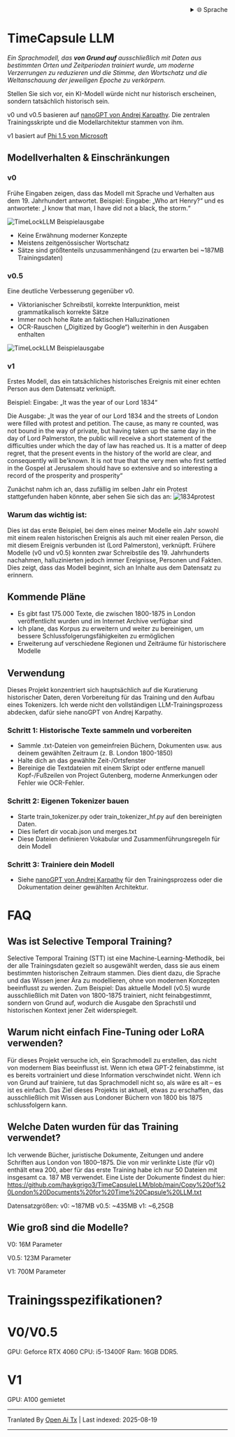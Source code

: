 
<div align="right">
  <details>
    <summary >🌐 Sprache</summary>
    <div>
      <div align="center">
        <a href="https://openaitx.github.io/view.html?user=haykgrigo3&project=TimeCapsuleLLM&lang=en">Englisch</a>
        | <a href="https://openaitx.github.io/view.html?user=haykgrigo3&project=TimeCapsuleLLM&lang=zh-CN">简体中文</a>
        | <a href="#" title="Coming soon">繁體中文 (bald verfügbar)</a> |
        | <a href="https://openaitx.github.io/view.html?user=haykgrigo3&project=TimeCapsuleLLM&lang=ja">Japanisch</a>
        | <a href="https://openaitx.github.io/view.html?user=haykgrigo3&project=TimeCapsuleLLM&lang=ko">Koreanisch</a>
        | <a href="#" title="Coming soon">हिन्दी (bald verfügbar)</a> |
        | <a href="#" title="Coming soon">ไทย (bald verfügbar)</a> |
        | <a href="#" title="Coming soon">Französisch (bald verfügbar)</a>
        | <a href="#" title="Coming soon">Deutsch (bald verfügbar)</a>
        | <a href="#" title="Coming soon">Spanisch (bald verfügbar)</a>
        | <a href="#" title="Coming soon">Italienisch (bald verfügbar)</a>
        | <a href="#" title="Coming soon">Russisch (bald verfügbar)</a>
        | <a href="#" title="Coming soon">Portugiesisch (bald verfügbar)</a>
        | <a href="#" title="Coming soon">Niederländisch (bald verfügbar)</a>
        | <a href="#" title="Coming soon">Polnisch (bald verfügbar)</a>
        | <a href="#" title="Coming soon">العربية (bald verfügbar)</a>
        | <a href="#" title="Coming soon">فارسی (bald verfügbar)</a>
        | <a href="#" title="Coming soon">Türkisch (bald verfügbar)</a>
        | <a href="#" title="Coming soon">Vietnamesisch (bald verfügbar)</a>
        | <a href="#" title="Coming soon">Bahasa Indonesia (bald verfügbar)</a>

      </div>
    </div>
  </details>
</div>

# TimeCapsule LLM

*Ein Sprachmodell, das **von Grund auf** ausschließlich mit Daten aus bestimmten Orten und Zeitperioden trainiert wurde, um moderne Verzerrungen zu reduzieren und die Stimme, den Wortschatz und die Weltanschauung der jeweiligen Epoche zu verkörpern.*

Stellen Sie sich vor, ein KI-Modell würde nicht nur historisch erscheinen, sondern tatsächlich historisch sein.

v0 und v0.5 basieren auf [nanoGPT von Andrej Karpathy](https://github.com/karpathy/nanoGPT). Die zentralen Trainingsskripte und die Modellarchitektur stammen von ihm. 

v1 basiert auf [Phi 1.5 von Microsoft](https://huggingface.co/microsoft/phi-1_5)

##  Modellverhalten & Einschränkungen

### **v0**  

Frühe Eingaben zeigen, dass das Modell mit Sprache und Verhalten aus dem 19. Jahrhundert antwortet. 
Beispiel: Eingabe: „Who art Henry?“ und es antwortete: „I know that man, I have did not a black, the storm.“

![TimeLockLLM Beispielausgabe](https://github.com/haykgrigo3/TimeCapsuleLLM/blob/main/london_1800_1850_v0/timelockllm_sample_output.png?raw=true)

- Keine Erwähnung moderner Konzepte  
- Meistens zeitgenössischer Wortschatz  
- Sätze sind größtenteils unzusammenhängend (zu erwarten bei ~187MB Trainingsdaten)

### **v0.5** 

Eine deutliche Verbesserung gegenüber v0.  
- Viktorianischer Schreibstil, korrekte Interpunktion, meist grammatikalisch korrekte Sätze  
- Immer noch hohe Rate an faktischen Halluzinationen  
- OCR-Rauschen („Digitized by Google“) weiterhin in den Ausgaben enthalten

![TimeLockLLM Beispielausgabe](https://github.com/haykgrigo3/TimeCapsuleLLM/blob/main/london_1800_1875_v0.5/fellowcitizens.png?raw=true)

### **v1**

Erstes Modell, das ein tatsächliches historisches Ereignis mit einer echten Person aus dem Datensatz verknüpft.

Beispiel: Eingabe: „It was the year of our Lord 1834“

Die Ausgabe: „It was the year of our Lord 1834 and the streets of London were filled with protest and petition. The cause, as many re counted, was not bound in the way of private, but having taken up the same day in the day of Lord Palmerston, the public will receive a short statement of the difficulties under which the day of law has reached us. It is a matter of deep regret, that the present events in the history of the world are clear, and consequently will be'known. It is not true that the very men who first settled in the Gospel at Jerusalem should have so extensive and so interesting a record of the prosperity and prosperity“

Zunächst nahm ich an, dass zufällig im selben Jahr ein Protest stattgefunden haben könnte, aber sehen Sie sich das an: ![1834protest](https://raw.githubusercontent.com/haykgrigo3/TimeCapsuleLLM/main/1834protest.png)

### Warum das wichtig ist:

Dies ist das erste Beispiel, bei dem eines meiner Modelle ein Jahr sowohl mit einem realen historischen Ereignis als auch mit einer realen Person, die mit diesem Ereignis verbunden ist (Lord Palmerston), verknüpft. Frühere Modelle (v0 und v0.5) konnten zwar Schreibstile des 19. Jahrhunderts nachahmen, halluzinierten jedoch immer Ereignisse, Personen und Fakten. Dies zeigt, dass das Modell beginnt, sich an Inhalte aus dem Datensatz zu erinnern.

## Kommende Pläne


- Es gibt fast 175.000 Texte, die zwischen 1800-1875 in London veröffentlicht wurden und im Internet Archive verfügbar sind
- Ich plane, das Korpus zu erweitern und weiter zu bereinigen, um bessere Schlussfolgerungsfähigkeiten zu ermöglichen
- Erweiterung auf verschiedene Regionen und Zeiträume für historischere Modelle


## Verwendung

Dieses Projekt konzentriert sich hauptsächlich auf die Kuratierung historischer Daten, deren Vorbereitung für das Training und den Aufbau eines Tokenizers. Ich werde nicht den vollständigen LLM-Trainingsprozess abdecken, dafür siehe nanoGPT von Andrej Karpathy.

### Schritt 1: Historische Texte sammeln und vorbereiten

- Sammle .txt-Dateien von gemeinfreien Büchern, Dokumenten usw. aus deinem gewählten Zeitraum (z. B. London 1800-1850)
- Halte dich an das gewählte Zeit-/Ortsfenster
- Bereinige die Textdateien mit einem Skript oder entferne manuell Kopf-/Fußzeilen von Project Gutenberg, moderne Anmerkungen oder Fehler wie OCR-Fehler.

### Schritt 2: Eigenen Tokenizer bauen

- Starte train_tokenizer.py oder train_tokenizer_hf.py auf den bereinigten Daten.
- Dies liefert dir vocab.json und merges.txt
- Diese Dateien definieren Vokabular und Zusammenführungsregeln für dein Modell

### Schritt 3: Trainiere dein Modell

- Siehe [nanoGPT von Andrej Karpathy](https://github.com/karpathy/nanoGPT) für den Trainingsprozess oder die Dokumentation deiner gewählten Architektur.

# FAQ

## Was ist Selective Temporal Training?

Selective Temporal Training (STT) ist eine Machine-Learning-Methodik, bei der alle Trainingsdaten gezielt so ausgewählt werden, dass sie aus einem bestimmten historischen Zeitraum stammen. Dies dient dazu, die Sprache und das Wissen jener Ära zu modellieren, ohne von modernen Konzepten beeinflusst zu werden. Zum Beispiel: Das aktuelle Modell (v0.5) wurde ausschließlich mit Daten von 1800-1875 trainiert, nicht feinabgestimmt, sondern von Grund auf, wodurch die Ausgabe den Sprachstil und historischen Kontext jener Zeit widerspiegelt.

## Warum nicht einfach Fine-Tuning oder LoRA verwenden?

Für dieses Projekt versuche ich, ein Sprachmodell zu erstellen, das nicht von modernem Bias beeinflusst ist. Wenn ich etwa GPT-2 feinabstimme, ist es bereits vortrainiert und diese Information verschwindet nicht. Wenn ich von Grund auf trainiere, tut das Sprachmodell nicht so, als wäre es alt – es ist es einfach. Das Ziel dieses Projekts ist aktuell, etwas zu erschaffen, das ausschließlich mit Wissen aus Londoner Büchern von 1800 bis 1875 schlussfolgern kann.

## Welche Daten wurden für das Training verwendet?

Ich verwende Bücher, juristische Dokumente, Zeitungen und andere Schriften aus London von 1800–1875. Die von mir verlinkte Liste (für v0) enthält etwa 200, aber für das erste Training habe ich nur 50 Dateien mit insgesamt ca. 187 MB verwendet. Eine Liste der Dokumente findest du hier:
https://github.com/haykgrigo3/TimeCapsuleLLM/blob/main/Copy%20of%20London%20Documents%20for%20Time%20Capsule%20LLM.txt

Datensatzgrößen:
v0: ~187MB
v0.5: ~435MB
v1: ~6,25GB

## Wie groß sind die Modelle?

V0: 16M Parameter

V0.5: 123M Parameter

V1: 700M Parameter

# Trainingsspezifikationen?

# V0/V0.5
GPU: Geforce RTX 4060
CPU: i5-13400F
Ram: 16GB DDR5.

# V1
GPU: A100 gemietet














---

Tranlated By [Open Ai Tx](https://github.com/OpenAiTx/OpenAiTx) | Last indexed: 2025-08-19

---